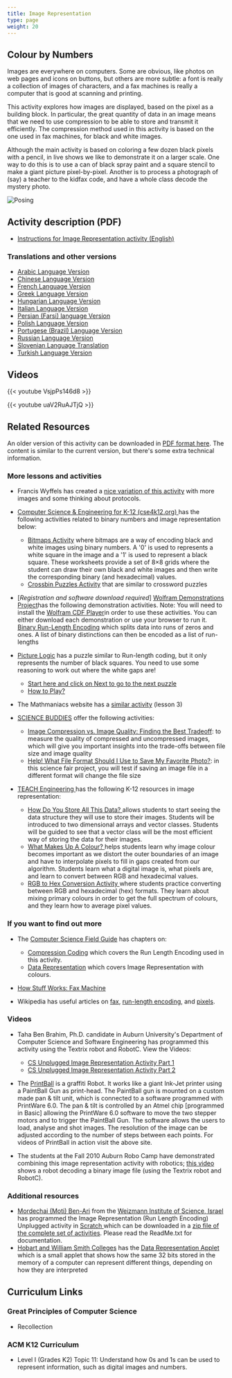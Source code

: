 ```yaml
---
title: Image Representation
type: page
weight: 20
---
```

## Colour by Numbers

Images are everywhere on computers. Some are obvious, like photos on web pages and icons on buttons, but others are more subtle: a font is really a collection of images of characters, and a fax machines is really a computer that is good at scanning and printing.

This activity explores how images are displayed, based on the pixel as a building block. In particular, the great quantity of data in an image means that we need to use compression to be able to store and transmit it efficiently. The compression method used in this activity is based on the one used in fax machines, for black and white images.

Although the main activity is based on coloring a few dozen black pixels with a pencil, in live shows we like to demonstrate it on a larger scale. One way to do this is to use a can of black spray paint and a square stencil to make a giant picture pixel-by-pixel. Another is to process a photograph of (say) a teacher to the kidfax code, and have a whole class decode the mystery photo.

![Posing](/images/activities/image-representation/image-representation.jpg)

## Activity description (PDF)

- [Instructions for Image Representation activity (English)](/documents/activities/image-representation/unplugged-02-image_representation.pdf)

### Translations and other versions

- [Arabic Language Version](/documents/activities/image-representation/arabic_translation_image_representation.pdf)
- [Chinese Language Version](/documents/activities/image-representation/Image-Representation-Chinese-Version.pdf)
- [French Language Version](/documents/activities/image-representation/02_fr_Repr%C3%A9sentation_d_une_image.pdf)
- [Greek Language Version](/documents/activities/image-representation/unplugged-02-image_representation_greek.pdf)
- [Hungarian Language Version](/documents/activities/image-representation/2-image-compression-HU.pdf)
- [Italian Language Version](/documents/activities/image-representation/image-rep-italian.pdf)
- [Persian (Farsi) language Version](/documents/activities/image-representation/02_Fa_Image_Representation.pdf)
- [Polish Language Version](/documents/activities/image-representation/A2.pdf)
- [Portugese (Brazil) Language Version](/documents/activities/image-representation/portugese-brazil-02.pdf)
- [Russian Language Version](/documents/activities/image-representation/unplugged-02-image_representation_russian.pdf)
- [Slovenian Language Translation](/documents/activities/image-representation/02-Stiskanje-slik.pdf)
- [Turkish Language Version](/documents/activities/image-representation/unplugged-02-image_representation_turkish.pdf)

## Videos

{{< youtube VsjpPs146d8 >}}

{{< youtube uaV2RuAJTjQ >}}

<!--
## Photos

/wp-content/uploads/2014/12/P1000779-750x500.jpg
Activity explained at Fujitsu Kids event with JOI, Japan

/wp-content/uploads/2014/12/P1000793_0-750x500.jpg
Mr. Idosaka explains the concept at Fujitsu Kids event with JOI, Japan

/wp-content/uploads/2014/12/P1000793-750x500.jpg
Students' attempts at Fujitsu Kids event with JOI, Japan

/wp-content/uploads/2014/12/image_repr_examples-750x500.jpg
Examples of worksheets from Susumu Kanmune

/wp-content/uploads/2015/01/IMG_6476-750x500.jpg
Sam demonstrates how pixels work

/wp-content/uploads/2015/01/IMG_6477-750x500.jpg
Caitlin and Arnold talk about how the image is represented

/wp-content/uploads/2015/01/IMG_6479-750x500.jpg
Sam fills in the rest of the image

/wp-content/uploads/2015/01/Fax-Still-2-750x500.jpg
Students send the image across the playground

/wp-content/uploads/2015/01/IMG_6466-750x500.jpg
Arnold gets enlarged

/wp-content/uploads/2015/01/IMG_6468-750x500.jpg
Sam showing arnold

/wp-content/uploads/2015/01/IMG_6470-750x500.jpg
Sam and Caitlin asking the students what is happening
-->

## Related Resources

An older version of this activity can be downloaded in [PDF format here](/documents/activities/image-representation/unplugged-02-image_representation-original.pdf).
The content is similar to the current version, but there's some extra technical information.

### More lessons and activities

- Francis Wyffels has created a [nice variation of this activity](http://web.archive.org/web/20140706041401/http://www.dwengo.org/CSUnplugged-image-representation) with more images and some thinking about protocols.

- [Computer Science & Engineering for K-12 (cse4k12.org) ](http://cse4k12.org/)has the following activities related to binary numbers and image representation below:
    - [Bitmaps Activity](http://cse4k12.org/binary/bitmaps.html) where bitmaps are a way of encoding black and white images using binary numbers. A '0' is used to represents a white square in the image and a '1' is used to represent a black square. These worksheets provide a set of 8×8 grids where the student can draw their own black and white images and then write the corresponding binary (and hexadecimal) values.
    - [Crossbin Puzzles Activity](http://cse4k12.org/crossbin/index.html) that are similar to crossword puzzles

- [*Registration and software download required*] [Wolfram Demonstrations Project](http://demonstrations.wolfram.com/index.html)has the following demonstration activities. Note: You will need to install the [Wolfram CDF Player](http://www.wolfram.com/player/)in order to use these activities. You can either download each demonstration or use your browser to run it. [Binary Run-Length Encoding](http://demonstrations.wolfram.com/BinaryRunLengthEncoding/) which splits data into runs of zeros and ones. A list of binary distinctions can then be encoded as a list of run-lengths

- [Picture Logic](http://tonakai.aki.gs/picturelogic/index_e.html) has a puzzle similar to Run-length coding, but it only represents the number of black squares. You need to use some reasoning to work out where the white gaps are!
    - [Start here and click on Next to go to the next puzzle](http://tonakai.aki.gs/picturelogic/play/index_e.php?PNum=1)
    - [How to Play?](http://tonakai.aki.gs/picturelogic/howtoplay_e.html)

- The Mathmaniacs website has a [similar activity](http://mathmaniacs.org/lessons/03-imagecomp/index.html) (lesson 3)

- [SCIENCE BUDDIES](https://www.sciencebuddies.org/) offer the following activities:
    - [Image Compression vs. Image Quality: Finding the Best Tradeoff](https://www.sciencebuddies.org/science-fair-projects/project-ideas/CompSci_p006/computer-science/image-compression-versus-image-quality?fave=no&isb=cmlkOjc2ODUyMzcsc2lkOjAscDoxLGlhOkNvbXBTY2k&from=TSW): to measure the quality of compressed and uncompressed images, which will give you important insights into the trade-offs between file size and image quality
    - [Help! What File Format Should I Use to Save My Favorite Photo?](https://www.sciencebuddies.org/science-fair-projects/project-ideas/CompSci_p020/computer-science/file-formats-for-photos?fave=no&isb=cmlkOjc2ODUyMzcsc2lkOjAscDoxLGlhOkNvbXBTY2k&from=TSW): in this science fair project, you will test if saving an image file in a different format will change the file size

- [TEACH Engineering ](https://www.teachengineering.org/)has the following K-12 resources in image representation:
    - [How Do You Store All This Data? ](https://www.teachengineering.org/lessons/view/van_robotic_vision_less3)allows students to start seeing the data structure they will use to store their images. Students will be introduced to two dimensional arrays and vector classes. Students will be guided to see that a vector class will be the most efficient way of storing the data for their images.
    - [What Makes Up A Colour? ](https://www.teachengineering.org/lessons/view/van_robotic_vision_less2)helps students learn why image colour becomes important as we distort the outer boundaries of an image and have to interpolate pixels to fill in gaps created from our algorithm. Students learn what a digital image is, what pixels are, and learn to convert between RGB and hexadecimal values.
    - [RGB to Hex Conversion Activity ](https://www.teachengineering.org/activities/view/van_robotic_vision_activity2)where students practice converting between RGB and hexadecimal (hex) formats. They learn about mixing primary colours in order to get the full spectrum of colours, and they learn how to average pixel values.

### If you want to find out more

- The [Computer Science Field Guide](https://www.csfieldguide.org.nz/en/) has chapters on:
    - [Compression Coding](https://www.csfieldguide.org.nz/en/chapters/coding-compression/) which covers the Run Length Encoding used in this activity.
    - [Data Representation](https://www.csfieldguide.org.nz/en/chapters/data-representation/) which covers Image Representation with colours.

- [How Stuff Works: Fax Machine](https://electronics.howstuffworks.com/gadgets/fax/fax-machine.htm)
- Wikipedia has useful articles on [fax](https://en.wikipedia.org/wiki/FAX), [run-length encoding](https://en.wikipedia.org/wiki/Run-length_encoding), and [pixels](https://en.wikipedia.org/wiki/Pixel).

### Videos

- Taha Ben Brahim, Ph.D. candidate in Auburn University's Department of Computer Science and Software Engineering has programmed this activity using the Textrix robot and RobotC. View the Videos:

    - [CS Unplugged Image Representation Activity Part 1](https://www.youtube.com/watch?v=_koBK2gIgrQ)
    - [CS Unplugged Image Representation Activity Part 2](http://www.youtube.com/watch?v=Utua0Ax28-Y)

- The [PrintBall](http://www.recyclism.com/printball.php) is a graffiti Robot. It works like a giant Ink-Jet printer using a PaintBall Gun as print-head. The PaintBall gun is mounted on a custom made pan & tilt unit, which is connected to a software programmed with PrintWare 6.0. The pan & tilt is controlled by an Atmel chip [programmed in Basic] allowing the PrintWare 6.0 software to move the two stepper motors and to trigger the PaintBall Gun. The software allows the users to load, analyse and shot images. The resolution of the image can be adjusted according to the number of steps between each points. For videos of PrintBall in action visit the above site.
- The students at the Fall 2010 Auburn Robo Camp have demonstrated combining this image representation activity with robotics; [this video](https://www.youtube.com/watch?v=2zQDAcBzIKU) shows a robot decoding a binary image file (using the Textrix robot and RobotC).

### Additional resources

- [Mordechai (Moti) Ben-Ari](http://www.weizmann.ac.il/sci-tea/benari/home) from the [Weizmann Institute of Science, Israel ](https://www.weizmann.ac.il/pages/)has programmed the Image Representation (Run Length Encoding) Unplugged activity in [Scratch ](https://scratch.mit.edu/)which can be downloaded in a [zip file of the complete set of activities](https://code.google.com/archive/p/scratch-unplugged/downloads). Please read the ReadMe.txt for documentation.
- [Hobart and William Smith Colleges](http://math.hws.edu/) has the [Data Representation Applet](http://math.hws.edu/TMCM/java/DataReps/index.html) which is a small applet that shows how the same 32 bits stored in the memory of a computer can represent different things, depending on how they are interpreted

## Curriculum Links

### Great Principles of Computer Science

- Recollection

### ACM K12 Curriculum

- Level I (Grades K2) Topic 11: Understand how 0s and 1s can be used to represent information, such as digital images and numbers.
